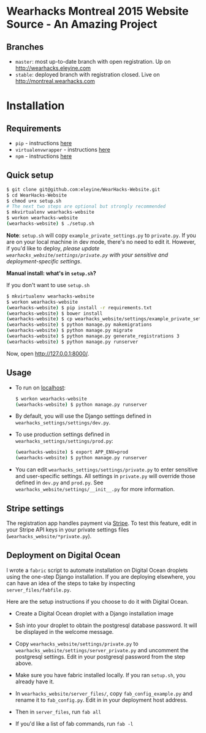 # Wearhacks Montreal 2015 Website Source - An Amazing Project 

## Branches

* `master`: most up-to-date branch with open registration. Up on <http://wearhacks.eleyine.com>
* `stable`: deployed branch with registration closed. Live on <http://montreal.wearhacks.com>

# Installation

## Requirements

* `pip` - instructions [here](https://pip.pypa.io/en/latest/installing.html)
* `virtualenvwrapper` - instructions [here](https://virtualenvwrapper.readthedocs.org/en/latest/install.html)
* `npm` - instructions [here](https://docs.npmjs.com/getting-started/installing-node)

## Quick setup

```bash
$ git clone git@github.com:eleyine/WearHacks-Website.git
$ cd WearHacks-Website
$ chmod u+x setup.sh
# The next two steps are optional but strongly recommended
$ mkvirtualenv wearhacks-website
$ workon wearhacks-website
(wearhacks-website) $ ./setup.sh
```

**Note**: `setup.sh` will copy `example_private_settings.py` to `private.py`. If you are on your local machine in dev mode, there's no need to edit it. However, if you'd like to deploy, *please update `wearhacks_website/settings/private.py` with your sensitive and deployment-specific settings*.

**Manual install: what's in `setup.sh`?**

If you don't want to use `setup.sh`

```bash
$ mkvirtualenv wearhacks-website
$ workon wearhacks-website
(wearhacks-website) $ pip install -r requirements.txt
(wearhacks-website) $ bower install
(wearhacks-website) $ cp wearhacks_website/settings/example_private_settings.py wearhacks_website/settings/private.py
(wearhacks-website) $ python manage.py makemigrations
(wearhacks-website) $ python manage.py migrate
(wearhacks-website) $ python manage.py generate_registrations 3
(wearhacks-website) $ python manage.py runserver
```

Now, open <http://127.0.0.1:8000/>.

## Usage

* To run on [localhost](http://127.0.0.1:8000/):

    ```bash
    $ workon wearhacks-website
    (wearhacks-website) $ python manage.py runserver
    ```

* By default, you will use the Django settings defined in `wearhacks_settings/settings/dev.py`. 
* To use production settings defined in `wearhacks_settings/settings/prod.py`:

    ```bash
    (wearhacks-website) $ export APP_ENV=prod
    (wearhacks-website) $ python manage.py runserver
    ```

* You can edit `wearhacks_settings/settings/private.py` to enter sensitive and user-specific settings. All settings in `private.py` will override those defined in `dev.py` and `prod.py`. See `wearhacks_website/settings/__init__.py` for more information.

## Stripe settings

The registration app handles payment via [Stripe](https://stripe.com). To test this feature, edit in your Stripe API keys in your private settings files (`wearhacks_website/*private.py`).

## Deployment on Digital Ocean

I wrote a `fabric` script to automate installation on Digital Ocean droplets using the one-step Django installation. If you are deploying elsewhere, you can have an idea of the steps to take by inspecting `server_files/fabfile.py`. 

Here are the setup instructions if you choose to do it with Digital Ocean. 

* Create a Digital Ocean droplet with a Django installation image
* Ssh into your droplet to obtain the postgresql database password. It will be displayed in the welcome message. 
* Copy `wearhacks_website/settings/private.py` to `wearhacks_website/settings/server_private.py` and uncomment the postgresql settings. Edit in your postgresql password from the step above.

* Make sure you have fabric installed locally. If you ran `setup.sh`, you already have it.
* In `wearhacks_website/server_files/`, copy `fab_config_example.py` and rename it to `fab_config.py`. Edit in in your deployment host address.
* Then in `server_files`, run `fab all`
* If you'd like a list of fab commands, run `fab -l`
